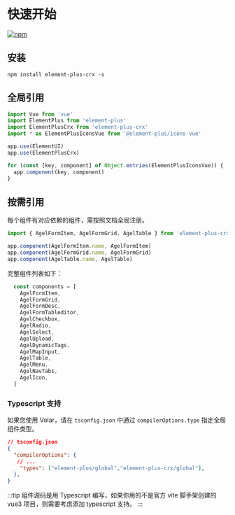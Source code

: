 # 快速开始

[![npm](https://img.shields.io/npm/v/element-plus-crx.svg)](https://www.npmjs.com/package/element-plus-crx)

## 安装

`npm install element-plus-crx -s` 


## 全局引用

```js
import Vue from 'vue'
import ElementPlus from 'element-plus'
import ElementPlusCrx from 'element-plus-crx'
import * as ElementPlusIconsVue from '@element-plus/icons-vue'

app.use(ElementUI)
app.use(ElementPlusCrx)

for (const [key, component] of Object.entries(ElementPlusIconsVue)) {
  app.component(key, component)
}
```

## 按需引用

每个组件有对应依赖的组件，需按照文档全局注册。

```js
import { AgelFormItem, AgelFormGrid, AgelTable } from 'element-plus-crx'

app.component(AgelFormItem.name, AgelFormItem)
app.component(AgelFormGrid.name, AgelFormGrid)
app.component(AgelTable.name, AgelTable)
```

完整组件列表如下：

```js
  const components = [
    AgelFormItem,
    AgelFormGrid,
    AgelFormDesc,
    AgelFormTableditor,
    AgelCheckbox,
    AgelRadio,
    AgelSelect,
    AgelUpload,
    AgelDynamicTags,
    AgelMapInput,
    AgelTable,
    AgelMenu,
    AgelNavTabs,
    AgelIcon,
  ]
```
### Typescript 支持

如果您使用 Volar，请在 `tsconfig.json` 中通过 `compilerOptions.type` 指定全局组件类型。

```json
// tsconfig.json
{
  "compilerOptions": {
   // ...
    "types": ["element-plus/global","element-plus-crx/global"],
  },
}

```
:::tip
组件源码是用 Typescript 编写，如果你用的不是官方 vite 脚手架创建的vue3 项目，则需要考虑添加 typescript 支持。
:::
